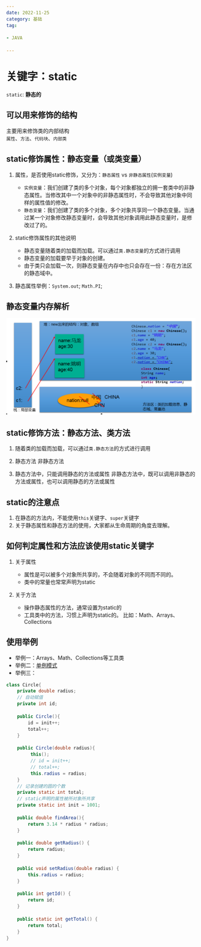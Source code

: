 ```yaml
---
date: 2022-11-25
category: 基础
tag:

- JAVA

---
```


# 关键字：static

`static`: **静态的**

## 可以用来修饰的结构

主要用来修饰类的内部结构  
`属性`、`方法`、`代码块`、`内部类`

## static修饰属性：静态变量（或类变量）

1. 属性，是否使用static修饰，又分为：`静态属性` vs `非静态属性`(`实例变量`)
    - `实例变量`：我们创建了类的多个对象，每个对象都独立的拥一套类中的非静态属性。当修改其中一个对象中的非静态属性时，不会导致其他对象中同样的属性值的修改。
    - `静态变量`：我们创建了类的多个对象，多个对象共享同一个静态变量。当通过某一个对象修改静态变量时，会导致其他对象调用此静态变量时，是修改过了的。
2. static修饰属性的其他说明
    - 静态变量随着类的加载而加载。可以通过`类.静态变量`的方式进行调用
    - 静态变量的加载要早于对象的创建。
    - 由于类只会加载一次，则静态变量在内存中也只会存在一份：存在方法区的静态域中。

3. 静态属性举例：`System.out`; `Math.PI`;

## 静态变量内存解析

![img.png](../images/static.png)

## static修饰方法：静态方法、类方法

1. 随着类的加载而加载，可以通过`类.静态方法`的方式进行调用
2. 静态方法 非静态方法

3. 静态方法中，只能调用静态的方法或属性
   非静态方法中，既可以调用非静态的方法或属性，也可以调用静态的方法或属性

## static的注意点

1. 在静态的方法内，不能使用`this`关键字、`super`关键字
2. 关于静态属性和静态方法的使用，大家都从生命周期的角度去理解。

## 如何判定属性和方法应该使用static关键字

1. 关于属性
    - 属性是可以被多个对象所共享的，不会随着对象的不同而不同的。
    - 类中的常量也常常声明为static

2. 关于方法
    - 操作静态属性的方法，通常设置为static的
    - 工具类中的方法，习惯上声明为static的。 比如：Math、Arrays、Collections

## 使用举例

- 举例一：Arrays、Math、Collections等工具类
- 举例二：[单例模式](/Blog/java/java-basic/object/single.html)
- 举例三：

```java
class Circle{
	private double radius;
	// 自动赋值
	private int id;
	
	public Circle(){
		id = init++;
		total++;
	}
	
	public Circle(double radius){
		 this();
         // id = init++;
         // total++;
         this.radius = radius;
	}
	// 记录创建的圆的个数
	private static int total;
	// static声明的属性被所对象所共享
	private static int init = 1001;
	
	public double findArea(){
		return 3.14 * radius * radius;
	}

	public double getRadius() {
		return radius;
	}

	public void setRadius(double radius) {
		this.radius = radius;
	}

	public int getId() {
		return id;
	}

	public static int getTotal() {
		return total;
	}
}
```
